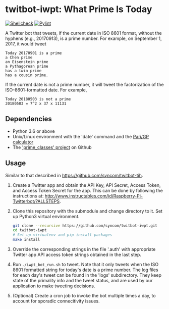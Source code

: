 # twitbot-iwpt: What Prime Is Today

[![Shellcheck](https://github.com/syncom/twitbot-iwpt/actions/workflows/shellcheck.yml/badge.svg)](https://github.com/syncom/twitbot-iwpt/actions/workflows/shellcheck.yml)
[![Pylint](https://github.com/syncom/twitbot-iwpt/actions/workflows/pylint.yml/badge.svg)](https://github.com/syncom/twitbot-iwpt/actions/workflows/pylint.yml)

A Twitter bot that tweets, if the current date in ISO 8601 format, without the
hyphens (e.g., 20170913), is a prime number. For example, on September 1,
2017, it would tweet

```text
Today 20170901 is a prime
a Chen prime
an Eisenstein prime
a Pythagorean prime
has a twin prime
has a cousin prime.
```

If the current date is not a prime number, it will tweet the factorization
of the ISO-8601-formatted date. For example,

```text
Today 20180503 is not a prime
20180503 = 7^2 x 37 x 11131
```

## Dependencies

- Python 3.6 or above
- Unix/Linux environment with the 'date' command and the [Pari/GP
  calculator](http://pari.math.u-bordeaux.fr/)
- The ['prime_classes' project](https://github.com/syncom/prime_classes) on
  Github

## Usage

Similar to that described in <https://github.com/syncom/twitbot-tih>.

1. Create a Twitter app and obtain the API Key, API Secret, Access Token, and
   Access Token Secret for the app. This can be done by following the
   instructions at:
   <http://www.instructables.com/id/Raspberry-Pi-Twitterbot/?ALLSTEPS>.

1. Clone this repository with the submodule and change directory to it. Set up
   Python3 virtual environment.

   ```bash
   git clone --recursive https://github.com/syncom/twitbot-iwpt.git
   cd twitbot-iwpt
   # Set up virtualenv and pip install packages
   make install
   ```

1. Override the corresponding strings in the file '.auth' with appropriate
   Twitter app API access token strings obtained in the last step.

1. Run `./iwpt_bot_run.sh` to tweet. Note that it only tweets when the ISO 8601
   formatted string for today's date is a prime number. The log files for each
   day's tweet can be found in the 'logs' subdirectory. They keep state of the
   primality info and the tweet status, and are used by our application to make
   tweeting decisions.

1. (Optional) Create a cron job to invoke the bot multiple times a day, to
   account for sporadic connecitivity issues.
